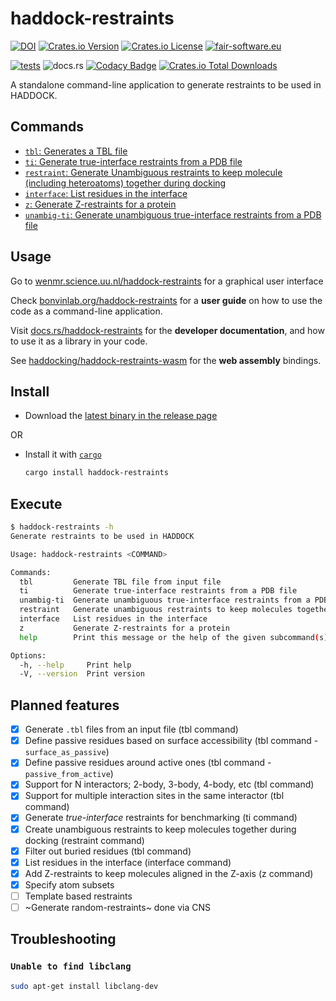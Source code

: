 # haddock-restraints

[![DOI](https://zenodo.org/badge/DOI/10.5281/zenodo.13362093.svg)](https://doi.org/10.5281/zenodo.13362093)
[![Crates.io Version](https://img.shields.io/crates/v/haddock-restraints)](https://crates.io/crates/haddock-restraints)
[![Crates.io License](https://img.shields.io/crates/l/haddock-restraints)](https://crates.io/crates/haddock-restraints)
[![fair-software.eu](https://img.shields.io/badge/fair--software.eu-%E2%97%8F%20%20%E2%97%8F%20%20%E2%97%8F%20%20%E2%97%8F%20%20%E2%97%8F-green)](https://fair-software.eu)

[![tests](https://github.com/haddocking/haddock-restraints/actions/workflows/test.yml/badge.svg)](https://github.com/haddocking/haddock-restraints/actions/workflows/test.yml)
![docs.rs](https://img.shields.io/docsrs/haddock-restraints)
[![Codacy Badge](https://app.codacy.com/project/badge/Grade/cc008f968e394457ae63650cccfd27da)](https://app.codacy.com/gh/haddocking/haddock-restraints/dashboard?utm_source=gh&utm_medium=referral&utm_content=&utm_campaign=Badge_grade)
[![Crates.io Total Downloads](https://img.shields.io/crates/d/haddock-restraints)](https://crates.io/crates/haddock-restraints)

A standalone command-line application to generate restraints to be used in HADDOCK. 

## Commands

- [`tbl`: Generates a TBL file](https://www.bonvinlab.org/haddock-restraints/tbl.html)
- [`ti`: Generate true-interface restraints from a PDB file](https://www.bonvinlab.org/haddock-restraints/ti.html)
- [`restraint`: Generate Unambiguous restraints to keep molecule (including heteroatoms) together during docking](https://www.bonvinlab.org/haddock-restraints/restraint.html)
- [`interface`: List residues in the interface](https://www.bonvinlab.org/haddock-restraints/interface.html)
- [`z`: Generate Z-restraints for a protein](https://www.bonvinlab.org/haddock-restraints/z.html)
- [`unambig-ti`: Generate unambiguous true-interface restraints from a PDB file](https://www.bonvinlab.org/haddock-restraints/unambig-ti.html)

## Usage

Go to [wenmr.science.uu.nl/haddock-restraints](https://wenmr.science.uu.nl/new/haddock-restraints) for a graphical user interface

Check [bonvinlab.org/haddock-restraints](https://bonvinlab.org/haddock-restraints) for a **user guide** on how to use the code as a command-line application.

Visit [docs.rs/haddock-restraints](https://docs.rs/haddock-restraints) for the **developer documentation**, and how to use it as a library in your code.

See [haddocking/haddock-restraints-wasm](https://github.com/haddocking/haddock-restraints-wasm) for the **web assembly** bindings.


## Install

- Download the [latest binary in the release page](https://github.com/haddocking/haddock-restraints/releases/latest)

OR

- Install it with [`cargo`](https://www.rust-lang.org/tools/install)

  ```bash
  cargo install haddock-restraints
  ```

## Execute

```bash
$ haddock-restraints -h
Generate restraints to be used in HADDOCK

Usage: haddock-restraints <COMMAND>

Commands:
  tbl         Generate TBL file from input file
  ti          Generate true-interface restraints from a PDB file
  unambig-ti  Generate unambiguous true-interface restraints from a PDB file
  restraint   Generate unambiguous restraints to keep molecules together during docking
  interface   List residues in the interface
  z           Generate Z-restraints for a protein
  help        Print this message or the help of the given subcommand(s)

Options:
  -h, --help     Print help
  -V, --version  Print version
```

## Planned features

- [x] Generate `.tbl` files from an input file (tbl command)
- [x] Define passive residues based on surface accessibility (tbl command - `surface_as_passive`)
- [x] Define passive residues around active ones (tbl command - `passive_from_active`)
- [x] Support for N interactors; 2-body, 3-body, 4-body, etc (tbl command)
- [x] Support for multiple interaction sites in the same interactor (tbl command)
- [x] Generate _true-interface_ restraints for benchmarking (ti command)
- [x] Create unambiguous restraints to keep molecules together during docking (restraint command)
- [x] Filter out buried residues (tbl command)
- [x] List residues in the interface (interface command)
- [x] Add Z-restraints to keep molecules aligned in the Z-axis (z command)
- [x] Specify atom subsets
- [ ] Template based restraints
- [ ] ~Generate random-restraints~ done via CNS

## Troubleshooting

### `Unable to find libclang`

```bash
sudo apt-get install libclang-dev
```
